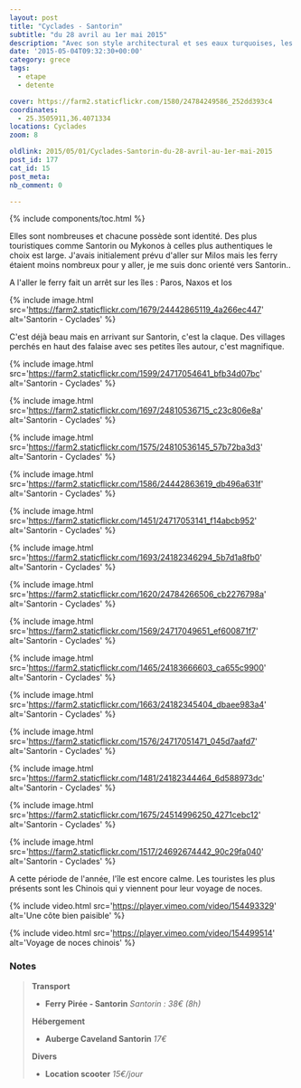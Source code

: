 ```yaml
---
layout: post
title: "Cyclades - Santorin"
subtitle: "du 28 avril au 1er mai 2015"
description: "Avec son style architectural et ses eaux turquoises, les îles des Cyclades ont de quoi faire rêver."
date: '2015-05-04T09:32:30+00:00'
category: grece
tags:
  - etape
  - detente

cover: https://farm2.staticflickr.com/1580/24784249586_252dd393c4
coordinates:
  - 25.3505911,36.4071334
locations: Cyclades
zoom: 8

oldlink: 2015/05/01/Cyclades-Santorin-du-28-avril-au-1er-mai-2015
post_id: 177
cat_id: 15
post_meta:
nb_comment: 0

---
```

{% include components/toc.html %}

Elles sont nombreuses et chacune possède sont identité. Des plus touristiques comme Santorin ou Mykonos à celles plus authentiques le choix est large. J'avais initialement prévu d'aller sur Milos mais les ferry étaient moins nombreux pour y aller, je me suis donc orienté vers Santorin..



A l'aller le ferry fait un arrêt sur les îles : Paros, Naxos et Ios


{% include image.html
  src='https://farm2.staticflickr.com/1679/24442865119_4a266ec447'
  alt='Santorin - Cyclades'
%}

C'est déjà beau mais en arrivant sur Santorin, c'est la claque. Des villages perchés en haut des falaise avec ses petites îles autour, c'est magnifique.

{% include image.html
  src='https://farm2.staticflickr.com/1599/24717054641_bfb34d07bc'
  alt='Santorin - Cyclades'
%}

{% include image.html
  src='https://farm2.staticflickr.com/1697/24810536715_c23c806e8a'
  alt='Santorin - Cyclades'
%}

{% include image.html
  src='https://farm2.staticflickr.com/1575/24810536145_57b72ba3d3'
  alt='Santorin - Cyclades'
%}

{% include image.html
  src='https://farm2.staticflickr.com/1586/24442863619_db496a631f'
  alt='Santorin - Cyclades'
%}

{% include image.html
  src='https://farm2.staticflickr.com/1451/24717053141_f14abcb952'
  alt='Santorin - Cyclades'
%}

{% include image.html
  src='https://farm2.staticflickr.com/1693/24182346294_5b7d1a8fb0'
  alt='Santorin - Cyclades'
%}

{% include image.html
  src='https://farm2.staticflickr.com/1620/24784266506_cb2276798a'
  alt='Santorin - Cyclades'
%}

{% include image.html
  src='https://farm2.staticflickr.com/1569/24717049651_ef600871f7'
  alt='Santorin - Cyclades'
%}

{% include image.html
  src='https://farm2.staticflickr.com/1465/24183666603_ca655c9900'
  alt='Santorin - Cyclades'
%}

{% include image.html
  src='https://farm2.staticflickr.com/1663/24182345404_dbaee983a4'
  alt='Santorin - Cyclades'
%}

{% include image.html
  src='https://farm2.staticflickr.com/1576/24717051471_045d7aafd7'
  alt='Santorin - Cyclades'
%}

{% include image.html
  src='https://farm2.staticflickr.com/1481/24182344464_6d588973dc'
  alt='Santorin - Cyclades'
%}

{% include image.html
  src='https://farm2.staticflickr.com/1675/24514996250_4271cebc12'
  alt='Santorin - Cyclades'
%}

{% include image.html
  src='https://farm2.staticflickr.com/1517/24692674442_90c29fa040'
  alt='Santorin - Cyclades'
%}

A cette période de l'année, l'île est encore calme. Les touristes les plus présents sont les Chinois qui y viennent pour leur voyage de noces.

{% include video.html
  src='https://player.vimeo.com/video/154493329'
  alt='Une côte bien paisible'
%}

{% include video.html
  src='https://player.vimeo.com/video/154499514'
  alt='Voyage de noces chinois'
%}

### Notes

>**Transport**
>
>- **Ferry Pirée - Santorin** *Santorin : 38€ (8h)*
>
>**Hébergement**
>
>- **Auberge Caveland Santorin** *17€*
>
>**Divers**
>
>- **Location scooter** *15€/jour*

